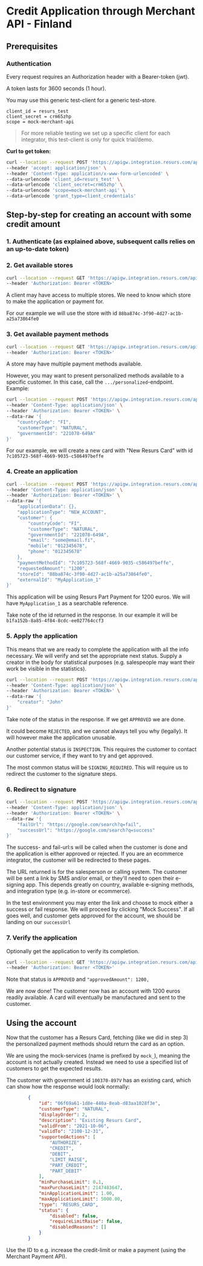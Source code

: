 # Credit Application through Merchant API - Finland

## Prerequisites

### Authentication
Every request requires an Authorization header with a Bearer-token (jwt).

A token lasts for 3600 seconds (1 hour).

You may use this generic test-client for a generic test-store. 
```
client_id = resurs_test
client_secret = crm65zhp
scope = mock-merchant-api
```
> For more reliable testing we set up a specific client for each integrator, this test-client is only for quick trial/demo.

**Curl to get token:**
```sh
curl --location --request POST 'https://apigw.integration.resurs.com/api/oauth2/token' \
--header 'accept: application/json' \
--header 'Content-Type: application/x-www-form-urlencoded' \
--data-urlencode 'client_id=resurs_test' \
--data-urlencode 'client_secret=crm65zhp' \
--data-urlencode 'scope=mock-merchant-api' \
--data-urlencode 'grant_type=client_credentials'
```


## Step-by-step for creating an account with some credit amount

### 1. Authenticate (as explained above, subsequent calls relies on an up-to-date token)
### 2. Get available stores
```sh
curl --location --request GET 'https://apigw.integration.resurs.com/api/mock_merchant_api_service/stores' \
--header 'Authorization: Bearer <TOKEN>'
``` 
A client may have access to multiple stores. We need to know which store to make the application or payment for.

For our example we will use the store with id `88ba874c-3f90-4d27-ac1b-a25a73864fe0`

### 3. Get available payment methods
```sh
curl --location --request GET 'https://apigw.integration.resurs.com/api/mock_merchant_api_service/stores/88ba874c-3f90-4d27-ac1b-a25a73864fe0/payment_methods' \
--header 'Authorization: Bearer <TOKEN>'
``` 

A store may have multiple payment methods available. 

However, you may want to present personalized methods available to a specific customer. In this case, call the `.../personalized`-endpoint. Example:

```sh
curl --location --request POST 'https://apigw.integration.resurs.com/api/mock_merchant_api_service/stores/88ba874c-3f90-4d27-ac1b-a25a73864fe0/payment_methods/personalized?amount=1200' \
--header 'Content-Type: application/json' \
--header 'Authorization: Bearer <TOKEN>' \
--data-raw '{
    "countryCode": "FI",
    "customerType": "NATURAL",
    "governmentId": "221078-649A"
}'
```

For our example, we will create a new card with "New Resurs Card" with id `7c105723-568f-4669-9035-c586497beffe`


### 4. Create an application

```sh
curl --location --request POST 'https://apigw.integration.resurs.com/api/mock_merchant_credit_application_service/applications' \
--header 'Content-Type: application/json' \
--header 'Authorization: Bearer <TOKEN>' \
--data-raw '{
    "applicationData": {},
    "applicationType": "NEW_ACCOUNT",
    "customer": {
        "countryCode": "FI",
        "customerType": "NATURAL",
        "governmentId": "221078-649A",
        "email": "some@email.fi",
        "mobile": "012345678",
        "phone": "012345678"
    },
    "paymentMethodId": "7c105723-568f-4669-9035-c586497beffe",
    "requestedAmount": "1200",
    "storeId": "88ba874c-3f90-4d27-ac1b-a25a73864fe0",
    "externalId": "MyApplication_1"
}'
```

This application will be using Resurs Part Payment for 1200 euros. We will have `MyApplication_1` as a searchable reference.

Take note of the id returned in the response. In our example it will be `b1fa152b-8a85-4f84-8cdc-ee027764ccf3`

### 5. Apply the application

This means that we are ready to complete the application with all the info necessary. We will verify and set the appropriate next status. Supply a creator in the body for statistical purposes (e.g. salespeople may want their work be visible in the statistics).

```sh
curl --location --request POST 'https://apigw.integration.resurs.com/api/mock_merchant_credit_application_service/applications/b1fa152b-8a85-4f84-8cdc-ee027764ccf3/apply' \
--header 'Content-Type: application/json' \
--header 'Authorization: Bearer <TOKEN>' \
--data-raw '{
    "creator": "John"
}'
``` 

Take note of the status in the response. If we get `APPROVED` we are done.

It could become `REJECTED`, and we cannot always tell you why (legally). It will however make the application unusable. 

Another potential status is `INSPECTION`. This requires the customer to contact our customer service, if they want to try and get approved.

The most common status will be `SIGNING_REQUIRED`. This will require us to redirect the customer to the signature steps.

### 6. Redirect to signature

```sh
curl --location --request POST 'https://apigw.integration.resurs.com/api/mock_merchant_credit_application_service/applications/b1fa152b-8a85-4f84-8cdc-ee027764ccf3/prepare_for_redirection' \
--header 'Content-Type: application/json' \
--header 'Authorization: Bearer <TOKEN>' \
--data-raw '{
    "failUrl": "https://google.com/search?q=fail",
    "successUrl": "https://google.com/search?q=success"
}'
```

The success- and fail-url:s will be called when the customer is done and the application is either approved or rejected. If you are an ecommerce integrator, the customer will be redirected to these pages.

The URL returned is for the salesperson or calling system. The customer will be sent a link by SMS and/or email, or they'll need to open their e-signing app. This depends greatly on country, available e-signing methods, and integration type (e.g. in-store or ecommerce).

In the test environment you may enter the link and choose to mock either a success or fail response. We will proceed by clicking "Mock Success". If all goes well, and customer gets approved for the account, we should be landing on our `successUrl`

### 7. Verify the application

Optionally get the application to verify its completion.

```sh
curl --location --request GET 'https://apigw.integration.resurs.com/api/mock_merchant_credit_application_service/applications/b1fa152b-8a85-4f84-8cdc-ee027764ccf3' \
--header 'Authorization: Bearer <TOKEN>'
```

Note that status is `APPROVED` and `"approvedAmount": 1200,`

We are now done! The customer now has an account with 1200 euros readily available. A card will eventually be manufactured and sent to the customer.

## Using the account

Now that the customer has a Resurs Card, fetching (like we did in step 3) the personalized payment methods should return the card as an option.

We are using the mock-services (name is prefixed by `mock_`), meaning the account is not actually created. Instead we need to use a specified list of customers to get the expected results.

The customer with government id `100370-897V` has an existing card, which can show how the response would look normally:
```json
        {
            "id": "06f69a61-1d8e-440a-8eab-d83aa1028f3e",
            "customerType": "NATURAL",
            "displayOrder": 2,
            "description": "Existing Resurs Card",
            "validFrom": "2021-10-06",
            "validTo": "2100-12-31",
            "supportedActions": [
                "AUTHORIZE",
                "CREDIT",
                "DEBIT",
                "LIMIT_RAISE",
                "PART_CREDIT",
                "PART_DEBIT"
            ],
            "minPurchaseLimit": 0.1,
            "maxPurchaseLimit": 2147483647,
            "minApplicationLimit": 1.00,
            "maxApplicationLimit": 5000.00,
            "type": "RESURS_CARD",
            "status": {
                "disabled": false,
                "requireLimitRaise": false,
                "disabledReasons": []
            }
        }
```

Use the ID to e.g. increase the credit-limit or make a payment (using the Merchant Payment API).



